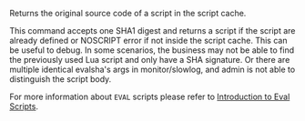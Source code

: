 Returns the original source code of a script in the script cache.

This command accepts one SHA1 digest and returns a script if the script
are already defined or NOSCRIPT error if not inside the script cache.
This can be useful to debug. In some scenarios, the business may not be able to find the
previously used Lua script and only have a SHA signature.
Or there are multiple identical evalsha's args in monitor/slowlog,
and admin is not able to distinguish the script body.

For more information about `EVAL` scripts please refer to [Introduction to Eval Scripts](../topics/eval-intro.md).
